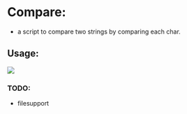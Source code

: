 # Compare:

-   a script to compare two strings by comparing each char.

## Usage:
<p><img src="https://cdn.discordapp.com/attachments/638844015084568597/727928756672528494/unknown.png"></p>

### TODO:
- filesupport
